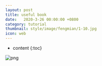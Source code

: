 ```yaml
---
layout: post
title: useful book
date:   2020-3-26 00:00:00 +0800
category: tutorial
thumbnail: style/image/fengmian/1-10.jpg
icon: web
---
```




* content
{:toc}

![png](\myPage\style\image\Read诺伊曼\1-1.PNG)






